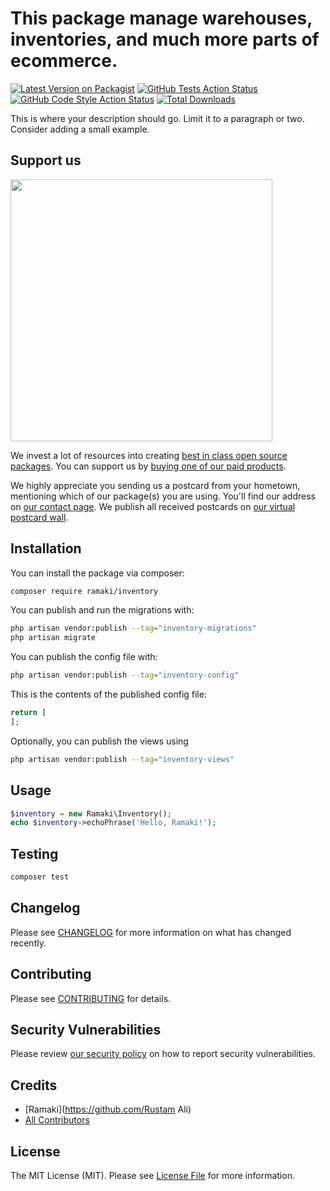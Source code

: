 # This package manage warehouses, inventories, and much more parts of ecommerce.

[![Latest Version on Packagist](https://img.shields.io/packagist/v/ramaki/inventory.svg?style=flat-square)](https://packagist.org/packages/ramaki/inventory)
[![GitHub Tests Action Status](https://img.shields.io/github/actions/workflow/status/ramaki/inventory/run-tests.yml?branch=main&label=tests&style=flat-square)](https://github.com/ramaki/inventory/actions?query=workflow%3Arun-tests+branch%3Amain)
[![GitHub Code Style Action Status](https://img.shields.io/github/actions/workflow/status/ramaki/inventory/fix-php-code-style-issues.yml?branch=main&label=code%20style&style=flat-square)](https://github.com/ramaki/inventory/actions?query=workflow%3A"Fix+PHP+code+style+issues"+branch%3Amain)
[![Total Downloads](https://img.shields.io/packagist/dt/ramaki/inventory.svg?style=flat-square)](https://packagist.org/packages/ramaki/inventory)

This is where your description should go. Limit it to a paragraph or two. Consider adding a small example.

## Support us

[<img src="https://github-ads.s3.eu-central-1.amazonaws.com/inventory.jpg?t=1" width="419px" />](https://spatie.be/github-ad-click/inventory)

We invest a lot of resources into creating [best in class open source packages](https://spatie.be/open-source). You can support us by [buying one of our paid products](https://spatie.be/open-source/support-us).

We highly appreciate you sending us a postcard from your hometown, mentioning which of our package(s) you are using. You'll find our address on [our contact page](https://spatie.be/about-us). We publish all received postcards on [our virtual postcard wall](https://spatie.be/open-source/postcards).

## Installation

You can install the package via composer:

```bash
composer require ramaki/inventory
```

You can publish and run the migrations with:

```bash
php artisan vendor:publish --tag="inventory-migrations"
php artisan migrate
```

You can publish the config file with:

```bash
php artisan vendor:publish --tag="inventory-config"
```

This is the contents of the published config file:

```php
return [
];
```

Optionally, you can publish the views using

```bash
php artisan vendor:publish --tag="inventory-views"
```

## Usage

```php
$inventory = new Ramaki\Inventory();
echo $inventory->echoPhrase('Hello, Ramaki!');
```

## Testing

```bash
composer test
```

## Changelog

Please see [CHANGELOG](CHANGELOG.md) for more information on what has changed recently.

## Contributing

Please see [CONTRIBUTING](CONTRIBUTING.md) for details.

## Security Vulnerabilities

Please review [our security policy](../../security/policy) on how to report security vulnerabilities.

## Credits

- [Ramaki](https://github.com/Rustam Ali)
- [All Contributors](../../contributors)

## License

The MIT License (MIT). Please see [License File](LICENSE.md) for more information.
